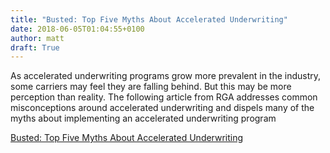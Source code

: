 ```yaml
---
title: "Busted: Top Five Myths About Accelerated Underwriting"
date: 2018-06-05T01:04:55+0100
author: matt
draft: True
---
```

As accelerated underwriting programs grow more prevalent in the industry, some carriers may feel they are falling behind. But this may be more perception than reality. The following article from RGA addresses common misconceptions around accelerated underwriting and dispels many of the myths about implementing an accelerated underwriting program

[ Busted: Top Five Myths About Accelerated Underwriting ]( https://www.rgare.com/knowledge-center/media/articles/busted-top-five-myths-about-accelerated-underwriting-myth1 )
